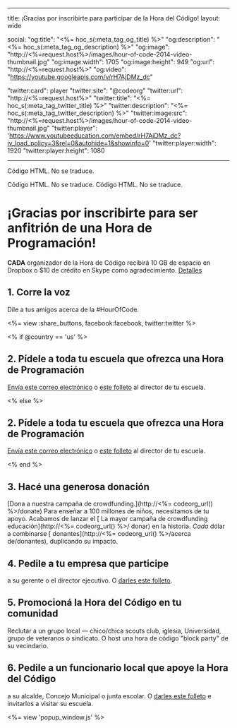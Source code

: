 * * *

title: ¡Gracias por inscribirte para participar de la Hora del Código! layout: wide

social: "og:title": "<%= hoc_s(:meta_tag_og_title) %>" "og:description": "<%= hoc_s(:meta_tag_og_description) %>" "og:image": "http://<%=request.host%>/images/hour-of-code-2014-video-thumbnail.jpg" "og:image:width": 1705 "og:image:height": 949 "og:url": "http://<%=request.host%>" "og:video": "https://youtube.googleapis.com/v/rH7AjDMz_dc"

"twitter:card": player "twitter:site": "@codeorg" "twitter:url": "http://<%=request.host%>" "twitter:title": "<%= hoc_s(:meta_tag_twitter_title) %>" "twitter:description": "<%= hoc_s(:meta_tag_twitter_description) %>" "twitter:image:src": "http://<%=request.host%>/images/hour-of-code-2014-video-thumbnail.jpg" "twitter:player": 'https://www.youtubeeducation.com/embed/rH7AjDMz_dc?iv_load_policy=3&rel=0&autohide=1&showinfo=0' "twitter:player:width": 1920 "twitter:player:height": 1080

* * *

Código HTML. No se traduce.

Código HTML. No se traduce. Código HTML. No se traduce.

# ¡Gracias por inscribirte para ser anfitrión de una Hora de Programación!

**CADA** organizador de la Hora de Código recibirá 10 GB de espacio en Dropbox o $10 de crédito en Skype como agradecimiento. [Detalles](<%= hoc_uri('/prizes') %>)

## 1. Corre la voz

Dile a tus amigos acerca de la #HourOfCode.

<%= view :share_buttons, facebook:facebook, twitter:twitter %>

<% if @country == 'us' %>

## 2. Pídele a toda tu escuela que ofrezca una Hora de Programación

[Envía este correo electrónico](<%= hoc_uri('/resources#email') %>) o [este folleto](/resources/hoc-one-pager.pdf) al director de tu escuela.

<% else %>

## 2. Pídele a toda tu escuela que ofrezca una Hora de Programación

[Envía este correo electrónico](<%= hoc_uri('/resources#email') %>) o [este folleto](/resources/hoc-one-pager.pdf) al director de tu escuela.

<% end %>

## 3. Hacé una generosa donación

[Dona a nuestra campaña de crowdfunding.](http://<%= codeorg_url() %>/donate) Para enseñar a 100 millones de niños, necesitamos de tu apoyo. Acabamos de lanzar el [ La mayor campaña de crowdfunding educación](http://<%= codeorg_url() %>/ donar) en la historia. *Cada* dólar a combinarse [ donantes](http://<%= codeorg_url() %>/acerca de/donantes), duplicando su impacto.

## 4. Pedile a tu empresa que participe

 a su gerente o el director ejecutivo. O [darles este folleto](http://hourofcode.com/resources/hoc-one-pager.pdf).</p> 

## 5. Promocioná la Hora del Código en tu comunidad

Reclutar a un grupo local — chico/chica scouts club, iglesia, Universidad, grupo de veteranos o sindicato. O host una hora de código "block party" de su vecindario.

## 6. Pedile a un funcionario local que apoye la Hora del Código

 a su alcalde, Concejo Municipal o junta escolar. O [darles este folleto](http://hourofcode.com/resources/hoc-one-pager.pdf) e invitarlos a visitar su escuela.</p> 

<%= view 'popup_window.js' %>